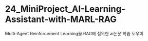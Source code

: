 # 24_MiniProject_AI-Learning-Assistant-with-MARL-RAG
Multi-Agent Reinforcement Learning을 RAG에 접목한 ai논문 학습 도우미
